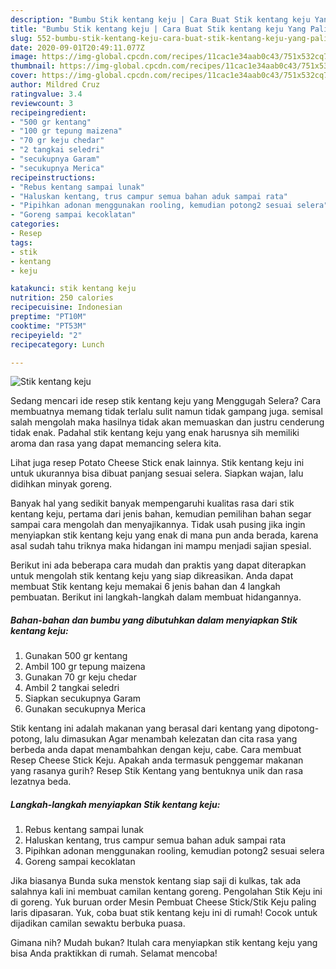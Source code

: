 ```yaml
---
description: "Bumbu Stik kentang keju | Cara Buat Stik kentang keju Yang Paling Enak"
title: "Bumbu Stik kentang keju | Cara Buat Stik kentang keju Yang Paling Enak"
slug: 552-bumbu-stik-kentang-keju-cara-buat-stik-kentang-keju-yang-paling-enak
date: 2020-09-01T20:49:11.077Z
image: https://img-global.cpcdn.com/recipes/11cac1e34aab0c43/751x532cq70/stik-kentang-keju-foto-resep-utama.jpg
thumbnail: https://img-global.cpcdn.com/recipes/11cac1e34aab0c43/751x532cq70/stik-kentang-keju-foto-resep-utama.jpg
cover: https://img-global.cpcdn.com/recipes/11cac1e34aab0c43/751x532cq70/stik-kentang-keju-foto-resep-utama.jpg
author: Mildred Cruz
ratingvalue: 3.4
reviewcount: 3
recipeingredient:
- "500 gr kentang"
- "100 gr tepung maizena"
- "70 gr keju chedar"
- "2 tangkai seledri"
- "secukupnya Garam"
- "secukupnya Merica"
recipeinstructions:
- "Rebus kentang sampai lunak"
- "Haluskan kentang, trus campur semua bahan aduk sampai rata"
- "Pipihkan adonan menggunakan rooling, kemudian potong2 sesuai selera"
- "Goreng sampai kecoklatan"
categories:
- Resep
tags:
- stik
- kentang
- keju

katakunci: stik kentang keju 
nutrition: 250 calories
recipecuisine: Indonesian
preptime: "PT10M"
cooktime: "PT53M"
recipeyield: "2"
recipecategory: Lunch

---
```



![Stik kentang keju](https://img-global.cpcdn.com/recipes/11cac1e34aab0c43/751x532cq70/stik-kentang-keju-foto-resep-utama.jpg)

Sedang mencari ide resep stik kentang keju yang Menggugah Selera? Cara membuatnya memang tidak terlalu sulit namun tidak gampang juga. semisal salah mengolah maka hasilnya tidak akan memuaskan dan justru cenderung tidak enak. Padahal stik kentang keju yang enak harusnya sih memiliki aroma dan rasa yang dapat memancing selera kita.

Lihat juga resep Potato Cheese Stick enak lainnya. Stik kentang keju ini untuk ukurannya bisa dibuat panjang sesuai selera. Siapkan wajan, lalu didihkan minyak goreng.

Banyak hal yang sedikit banyak mempengaruhi kualitas rasa dari stik kentang keju, pertama dari jenis bahan, kemudian pemilihan bahan segar sampai cara mengolah dan menyajikannya. Tidak usah pusing jika ingin menyiapkan stik kentang keju yang enak di mana pun anda berada, karena asal sudah tahu triknya maka hidangan ini mampu menjadi sajian spesial.


Berikut ini ada beberapa cara mudah dan praktis yang dapat diterapkan untuk mengolah stik kentang keju yang siap dikreasikan. Anda dapat membuat Stik kentang keju memakai 6 jenis bahan dan 4 langkah pembuatan. Berikut ini langkah-langkah dalam membuat hidangannya.

<!--inarticleads1-->

##### Bahan-bahan dan bumbu yang dibutuhkan dalam menyiapkan Stik kentang keju:

1. Gunakan 500 gr kentang
1. Ambil 100 gr tepung maizena
1. Gunakan 70 gr keju chedar
1. Ambil 2 tangkai seledri
1. Siapkan secukupnya Garam
1. Gunakan secukupnya Merica


Stik kentang ini adalah makanan yang berasal dari kentang yang dipotong-potong, lalu dimasukan Agar menambah kelezatan dan cita rasa yang berbeda anda dapat menambahkan dengan keju, cabe. Cara membuat Resep Cheese Stick Keju. Apakah anda termasuk penggemar makanan yang rasanya gurih? Resep Stik Kentang yang bentuknya unik dan rasa lezatnya beda. 

<!--inarticleads2-->

##### Langkah-langkah menyiapkan Stik kentang keju:

1. Rebus kentang sampai lunak
1. Haluskan kentang, trus campur semua bahan aduk sampai rata
1. Pipihkan adonan menggunakan rooling, kemudian potong2 sesuai selera
1. Goreng sampai kecoklatan


Jika biasanya Bunda suka menstok kentang siap saji di kulkas, tak ada salahnya kali ini membuat camilan kentang goreng. Pengolahan Stik Keju ini di goreng. Yuk buruan order Mesin Pembuat Cheese Stick/Stik Keju paling laris dipasaran. Yuk, coba buat stik kentang keju ini di rumah! Cocok untuk dijadikan camilan sewaktu berbuka puasa. 

Gimana nih? Mudah bukan? Itulah cara menyiapkan stik kentang keju yang bisa Anda praktikkan di rumah. Selamat mencoba!
